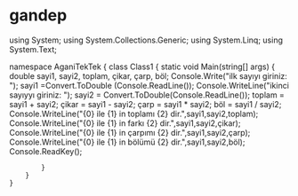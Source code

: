 # gandep
using System;
using System.Collections.Generic;
using System.Linq;
using System.Text;

namespace AganiTekTek
    {
    class Class1
        {
        static void Main(string[] args)
            {
            double sayi1, sayi2, toplam, çikar, çarp, böl;
            Console.Write("ilk sayıyı giriniz: ");
            sayi1 =Convert.ToDouble (Console.ReadLine());
            Console.WriteLine("ikinci sayıyyı giriniz: ");
            sayi2 = Convert.ToDouble(Console.ReadLine());
            toplam = sayi1 + sayi2;
            çikar = sayi1 - sayi2;
            çarp = sayi1 * sayi2;
            böl = sayi1 / sayi2;
            Console.WriteLine("{0} ile {1} in toplamı {2} dir.",sayi1,sayi2,toplam);
            Console.WriteLine("{0} ile {1} in farkı {2} dir.",sayi1,sayi2,çikar);
            Console.WriteLine("{0} ile {1} in çarpımı {2} dir.",sayi1,sayi2,çarp);
            Console.WriteLine("{0} ile {1} in bölümü {2} dir.",sayi1,sayi2,böl);
            Console.ReadKey();

            }
        }
    }
